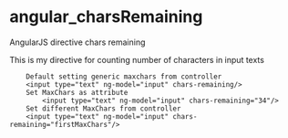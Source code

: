 angular_charsRemaining
======================

AngularJS directive chars remaining 

This is my directive for counting number of characters in input texts
  		
  		Default setting generic maxchars from controller
  		<input type="text" ng-model="input" chars-remaining/> 
  		Set MaxChars as attribute
  			<input type="text" ng-model="input" chars-remaining="34"/> 
  		Set different MaxChars from controller
  		<input type="text" ng-model="input" chars-remaining="firstMaxChars"/> 

